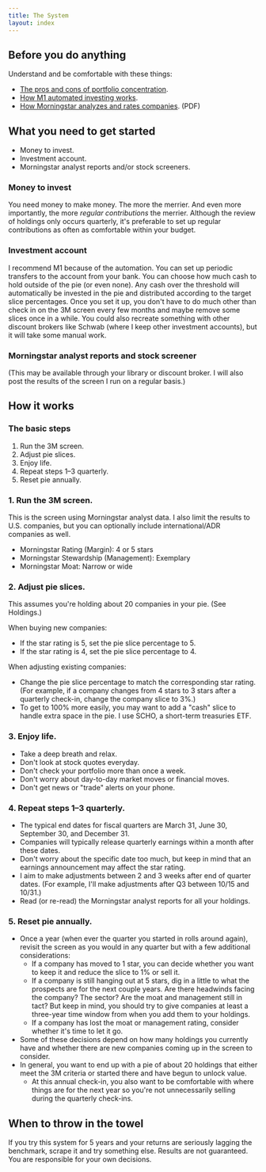 ```yaml
---
title: The System
layout: index
---
```


## Before you do anything
Understand and be comfortable with these things:
- [The pros and cons of portfolio concentration](https://www.investopedia.com/articles/investing/030916/concentrated-vs-diversified-portfolios-comparing-pros-and-cons.asp).
- [How M1 automated investing works](https://support.m1finance.com/hc/en-us/articles/360001379367-How-M1-Finance-Trades).
- [How Morningstar analyzes and rates companies](https://www.morningstar.com/content/dam/marketing/shared/research/methodology/705988Morningstar_Equity_Research_Methodology.pdf). (PDF)

## What you need to get started
- Money to invest.
- Investment account.
- Morningstar analyst reports and/or stock screeners.

### Money to invest
You need money to make money. The more the merrier. And even more importantly, the more _regular contributions_ the merrier. Although the review of holdings only occurs quarterly, it's preferable to set up regular contributions as often as comfortable within your budget.

### Investment account
I recommend M1 because of the automation. You can set up periodic transfers to the account from your bank. You can choose how much cash to hold outside of the pie (or even none). Any cash over the threshold will automatically be invested in the pie and distributed according to the target slice percentages. Once you set it up, you don't have to do much other than check in on the 3M screen every few months and maybe remove some slices once in a while. You could also recreate something with other discount brokers like Schwab (where I keep other investment accounts), but it will take some manual work.

### Morningstar analyst reports and stock screener
(This may be available through your library or discount broker. I will also post the results of the screen I run on a regular basis.)


## How it works

### The basic steps
1. Run the 3M screen.
2. Adjust pie slices.
3. Enjoy life.
4. Repeat steps 1–3 quarterly.
5. Reset pie annually.

### 1. Run the 3M screen.
This is the screen using Morningstar analyst data. I also limit the results to U.S. companies, but you can optionally include international/ADR companies as well.

- Morningstar Rating (Margin): 4 or 5 stars
- Morningstar Stewardship (Management): Exemplary
- Morningstar Moat: Narrow or wide

### 2. Adjust pie slices.
This assumes you're holding about 20 companies in your pie. (See Holdings.)

When buying new companies:
- If the star rating is 5, set the pie slice percentage to 5.
- If the star rating is 4, set the pie slice percentage to 4.

When adjusting existing companies:
- Change the pie slice percentage to match the corresponding star rating. (For example, if a company changes from 4 stars to 3 stars after a quarterly check-in, change the company slice to 3%.)
- To get to 100% more easily, you may want to add a "cash" slice to handle extra space in the pie. I use SCHO, a short-term treasuries ETF.

### 3. Enjoy life.
- Take a deep breath and relax.
- Don't look at stock quotes everyday.
- Don't check your portfolio more than once a week.
- Don't worry about day-to-day market moves or financial moves.
- Don't get news or "trade" alerts on your phone.

### 4. Repeat steps 1–3 quarterly.
- The typical end dates for fiscal quarters are March 31, June 30, September 30, and December 31.
- Companies will typically release quarterly earnings within a month after these dates.
- Don't worry about the specific date too much, but keep in mind that an earnings announcement may affect the star rating.
- I aim to make adjustments between 2 and 3 weeks after end of quarter dates. (For example, I'll make adjustments after Q3 between 10/15 and 10/31.)
- Read (or re-read) the Morningstar analyst reports for all your holdings.

### 5. Reset pie annually.
- Once a year (when ever the quarter you started in rolls around again), revisit the screen as you would in any quarter but with a few additional considerations:
    - If a company has moved to 1 star, you can decide whether you want to keep it and reduce the slice to 1% or sell it.
    - If a company is still hanging out at 5 stars, dig in a little to what the prospects are for the next couple years. Are there headwinds facing the company? The sector? Are the moat and management still in tact? But keep in mind, you should try to give companies at least a three-year time window from when you add them to your holdings.
    - If a company has lost the moat or management rating, consider whether it's time to let it go.
- Some of these decisions depend on how many holdings you currently have and whether there are new companies coming up in the screen to consider.
- In general, you want to end up with a pie of about 20 holdings that either meet the 3M criteria or started there and have begun to unlock value.
    - At this annual check-in, you also want to be comfortable with where things are for the next year so you're not unnecessarily selling during the quarterly check-ins.

## When to throw in the towel
If you try this system for 5 years and your returns are seriously lagging the benchmark, scrape it and try something else. Results are not guaranteed. You are responsible for your own decisions.